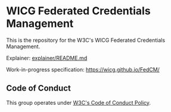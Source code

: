 # WICG Federated Credentials Management

This is the repository for the W3C's WICG Federated Credentials Management.

Explainer: [explainer/README.md](explainer/README.md)

Work-in-progress specification: <https://wicg.github.io/FedCM/>

## Code of Conduct

This group operates under [W3C's Code of Conduct Policy](http://www.w3.org/Consortium/cepc/).
